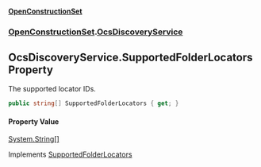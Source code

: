 #### [OpenConstructionSet](index.md 'index')
### [OpenConstructionSet](index.md#OpenConstructionSet 'OpenConstructionSet').[OcsDiscoveryService](xLh4AKenI1O4SsbfQkmoNQ.md 'OpenConstructionSet.OcsDiscoveryService')
## OcsDiscoveryService.SupportedFolderLocators Property
The supported locator IDs.  
```csharp
public string[] SupportedFolderLocators { get; }
```
#### Property Value
[System.String](https://docs.microsoft.com/en-us/dotnet/api/System.String 'System.String')[[]](https://docs.microsoft.com/en-us/dotnet/api/System.Array 'System.Array')

Implements [SupportedFolderLocators](AyBuxJIrHbzthazCfNgloQ.md 'OpenConstructionSet.IOcsDiscoveryService.SupportedFolderLocators')  

